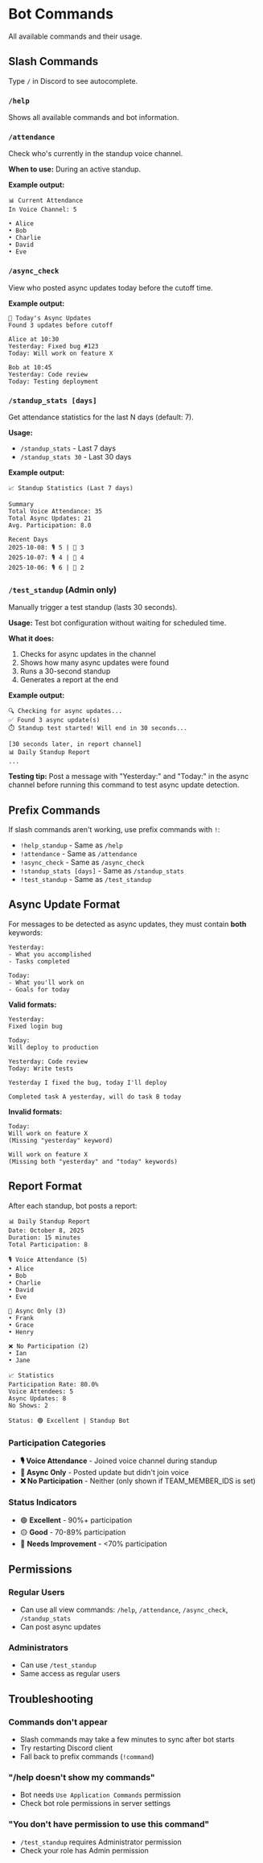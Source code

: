 # Bot Commands

All available commands and their usage.

## Slash Commands

Type `/` in Discord to see autocomplete.

### `/help`
Shows all available commands and bot information.

### `/attendance`
Check who's currently in the standup voice channel.

**When to use:** During an active standup.

**Example output:**
```
📊 Current Attendance
In Voice Channel: 5

• Alice
• Bob
• Charlie
• David
• Eve
```

### `/async_check`
View who posted async updates today before the cutoff time.

**Example output:**
```
📝 Today's Async Updates
Found 3 updates before cutoff

Alice at 10:30
Yesterday: Fixed bug #123
Today: Will work on feature X

Bob at 10:45
Yesterday: Code review
Today: Testing deployment
```

### `/standup_stats [days]`
Get attendance statistics for the last N days (default: 7).

**Usage:**
- `/standup_stats` - Last 7 days
- `/standup_stats 30` - Last 30 days

**Example output:**
```
📈 Standup Statistics (Last 7 days)

Summary
Total Voice Attendance: 35
Total Async Updates: 21
Avg. Participation: 8.0

Recent Days
2025-10-08: 🎙️ 5 | 📝 3
2025-10-07: 🎙️ 4 | 📝 4
2025-10-06: 🎙️ 6 | 📝 2
```

### `/test_standup` (Admin only)
Manually trigger a test standup (lasts 30 seconds).

**Usage:** Test bot configuration without waiting for scheduled time.

**What it does:**
1. Checks for async updates in the channel
2. Shows how many async updates were found
3. Runs a 30-second standup
4. Generates a report at the end

**Example output:**
```
🔍 Checking for async updates...
✅ Found 3 async update(s)
⏱️ Standup test started! Will end in 30 seconds...

[30 seconds later, in report channel]
📊 Daily Standup Report
...
```

**Testing tip:** Post a message with "Yesterday:" and "Today:" in the async channel before running this command to test async update detection.

## Prefix Commands

If slash commands aren't working, use prefix commands with `!`:

- `!help_standup` - Same as `/help`
- `!attendance` - Same as `/attendance`
- `!async_check` - Same as `/async_check`
- `!standup_stats [days]` - Same as `/standup_stats`
- `!test_standup` - Same as `/test_standup`

## Async Update Format

For messages to be detected as async updates, they must contain **both** keywords:

```
Yesterday:
- What you accomplished
- Tasks completed

Today:
- What you'll work on
- Goals for today
```

**Valid formats:**
```
Yesterday:
Fixed login bug

Today:
Will deploy to production
```

```
Yesterday: Code review
Today: Write tests
```

```
Yesterday I fixed the bug, today I'll deploy
```

```
Completed task A yesterday, will do task B today
```

**Invalid formats:**
```
Today:
Will work on feature X
(Missing "yesterday" keyword)
```

```
Will work on feature X
(Missing both "yesterday" and "today" keywords)
```

## Report Format

After each standup, bot posts a report:

```
📊 Daily Standup Report
Date: October 8, 2025
Duration: 15 minutes
Total Participation: 8

🎙️ Voice Attendance (5)
• Alice
• Bob
• Charlie
• David
• Eve

📝 Async Only (3)
• Frank
• Grace
• Henry

❌ No Participation (2)
• Ian
• Jane

📈 Statistics
Participation Rate: 80.0%
Voice Attendees: 5
Async Updates: 8
No Shows: 2

Status: 🟢 Excellent | Standup Bot
```

### Participation Categories

- **🎙️ Voice Attendance** - Joined voice channel during standup
- **📝 Async Only** - Posted update but didn't join voice
- **❌ No Participation** - Neither (only shown if TEAM_MEMBER_IDS is set)

### Status Indicators

- 🟢 **Excellent** - 90%+ participation
- 🟡 **Good** - 70-89% participation
- 🔴 **Needs Improvement** - <70% participation

## Permissions

### Regular Users
- Can use all view commands: `/help`, `/attendance`, `/async_check`, `/standup_stats`
- Can post async updates

### Administrators
- Can use `/test_standup`
- Same access as regular users

## Troubleshooting

### Commands don't appear
- Slash commands may take a few minutes to sync after bot starts
- Try restarting Discord client
- Fall back to prefix commands (`!command`)

### "/help doesn't show my commands"
- Bot needs `Use Application Commands` permission
- Check bot role permissions in server settings

### "You don't have permission to use this command"
- `/test_standup` requires Administrator permission
- Check your role has Admin permission
